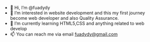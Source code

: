 - 👋 Hi, I’m @fuadydy
- 👀 I’m interested in website development and this my first journey become web developer and also Quality Assurance. 
- 🌱 I’m currently learning HTML5,CSS and anything related to web develop
- 📫 You can reach me via email fuadydy@gmail.com 

<!---
fuadydy/fuadydy is a ✨ special ✨ repository because its `README.md` (this file) appears on your GitHub profile.
You can click the Preview link to take a look at your changes.
--->
